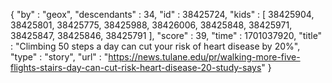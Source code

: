 {
  "by" : "geox",
  "descendants" : 34,
  "id" : 38425724,
  "kids" : [ 38425904, 38425801, 38425775, 38425988, 38426006, 38425848, 38425971, 38425847, 38425846, 38425791 ],
  "score" : 39,
  "time" : 1701037920,
  "title" : "Climbing 50 steps a day can cut your risk of heart disease by 20%",
  "type" : "story",
  "url" : "https://news.tulane.edu/pr/walking-more-five-flights-stairs-day-can-cut-risk-heart-disease-20-study-says"
}
